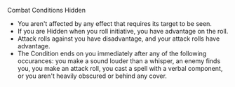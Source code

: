 Combat
Conditions
Hidden
<ul>
  <li>You aren't affected by any effect that requires its target to be seen.</li>
  <li>If you are Hidden when you roll initiative, you have advantage on the roll.</li>
  <li>Attack rolls against you have disadvantage, and your attack rolls have advantage.</li>
  <li>The Condition ends on you immediately after any of the following occurances: you make a sound louder than a whisper, an enemy finds you, you make an attack roll, you cast a spell with a verbal component, or you aren't heavily obscured or behind any cover.</li>
</ul>

